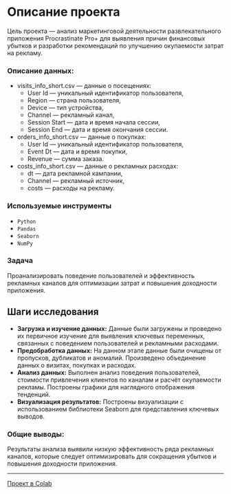 # Описание проекта
Цель проекта — анализ маркетинговой деятельности развлекательного приложения Procrastinate Pro+ для выявления причин финансовых убытков и разработки рекомендаций по улучшению окупаемости затрат на рекламу.

### Описание данных:
- visits_info_short.csv — данные о посещениях:
  - User Id — уникальный идентификатор пользователя,
  - Region — страна пользователя,
  - Device — тип устройства,
  - Channel — рекламный канал,
  - Session Start — дата и время начала сессии,
  - Session End — дата и время окончания сессии.
- orders_info_short.csv — данные о покупках:
  - User Id — уникальный идентификатор пользователя,
  - Event Dt — дата и время покупки,
  - Revenue — сумма заказа.
- costs_info_short.csv — данные о рекламных расходах:
  - dt — дата рекламной кампании,
  - Channel — рекламный источник,
  - costs — расходы на рекламу.

### Используемые инструменты
- `Python`
- `Pandas`
- `Seaborn`
- `NumPy`

### Задача
Проанализировать поведение пользователей и эффективность рекламных каналов для оптимизации затрат и повышения доходности приложения.

## Шаги исследования
- **Загрузка и изучение данных:** Данные были загружены и проведено их первичное изучение для выявления ключевых переменных, связанных с поведением пользователей и рекламными расходами.
- **Предобработка данных:** На данном этапе данные были очищены от пропусков, дубликатов и аномалий. Произведено объединение данных о визитах, покупках и расходах.
- **Анализ данных:** Выполнен анализ поведения пользователей, стоимости привлечения клиентов по каналам и расчёт окупаемости рекламы. Построены графики для наглядного отображения тенденций.
- **Визуализация результатов:** Построены визуализации с использованием библиотеки Seaborn для представления ключевых выводов.

### Общие выводы:
Результаты анализа выявили низкую эффективность ряда рекламных каналов, которые следует оптимизировать для сокращения убытков и повышения доходности приложения.

---
[Проект в Colab](https://colab.research.google.com/drive/1Oyo6c0lvxy-PdF_u4c4L2N330h6_xBS6?usp=sharing)
